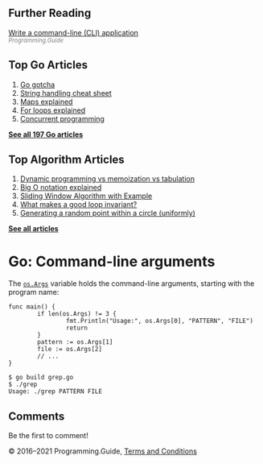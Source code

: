 



## Further Reading

[Write a command-line (CLI) application](write-command-line-application.html)  
<span style="color: grey; font-style: italic; font-size: smaller">Programming.Guide</span>

## Top Go Articles

1.  [Go gotcha](go-gotcha.html)
2.  [String handling cheat sheet](string-functions-reference-cheat-sheet.html)
3.  [Maps explained](maps-explained.html)
4.  [For loops explained](for-loop.html)
5.  [Concurrent programming](go-concurrency-tutorial.html)

[**See all 197 Go articles**](index.html)



## Top Algorithm Articles

1.  [Dynamic programming vs memoization vs tabulation](../dynamic-programming-vs-memoization-vs-tabulation.html)
2.  [Big O notation explained](../big-o-notation-explained.html)
3.  [Sliding Window Algorithm with Example](../sliding-window-example.html)
4.  [What makes a good loop invariant?](../what-makes-a-good-loop-invariant.html)
5.  [Generating a random point within a circle (uniformly)](../random-point-within-circle.html)

[**See all articles**](../index.html)

# Go: Command-line arguments

The [`os.Args`](https://golang.org/pkg/os/#pkg-variables) variable holds the command-line arguments, starting with the program name:

    func main() {
            if len(os.Args) != 3 {
                    fmt.Println("Usage:", os.Args[0], "PATTERN", "FILE")
                    return
            }
            pattern := os.Args[1]
            file := os.Args[2]
            // ...
    }

    $ go build grep.go
    $ ./grep
    Usage: ./grep PATTERN FILE

## Comments

Be the first to comment!

© 2016–2021 Programming.Guide, [Terms and Conditions](../terms-and-conditions.html)
